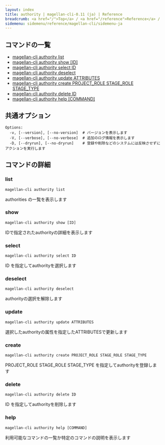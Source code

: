 ```yaml
---
layout: index
title: authority | magellan-cli-0.11 (ja) | Reference
breadcrumb: <a href="/">Top</a> / <a href="/reference">Reference</a> / <a href="/reference/magellan-cli/ja">magellan-cli-0.11</a> / authority ja <a href="/reference/en/resources/authority.html">en</a>
sidemenu: sidemenu/reference/magellan-cli/sidemenu-ja
---
```


## コマンドの一覧

- [magellan-cli authority list](#list)
- [magellan-cli authority show [ID]](#show)
- [magellan-cli authority select ID](#select)
- [magellan-cli authority deselect](#deselect)
- [magellan-cli authority update ATTRIBUTES](#update)
- [magellan-cli authority create PROJECT_ROLE STAGE_ROLE STAGE_TYPE](#create)
- [magellan-cli authority delete ID](#delete)
- [magellan-cli authority help [COMMAND]](#help)

## 共通オプション

```text
Options:
  -v, [--version], [--no-version]  # バージョンを表示します
  -V, [--verbose], [--no-verbose]  # 追加のログ情報を表示します
  -D, [--dryrun], [--no-dryrun]    # 登録や削除などのシステムには反映させずにアクションを実行します

```


## コマンドの詳細
### <a name="list"></a>list

```text
magellan-cli authority list
```

authorities の一覧を表示します

### <a name="show"></a>show

```text
magellan-cli authority show [ID]
```

IDで指定されたauthorityの詳細を表示します

### <a name="select"></a>select

```text
magellan-cli authority select ID
```

ID を指定してauthorityを選択します

### <a name="deselect"></a>deselect

```text
magellan-cli authority deselect
```

authorityの選択を解除します

### <a name="update"></a>update

```text
magellan-cli authority update ATTRIBUTES
```

選択したauthorityの属性を指定したATTRIBUTESで更新します

### <a name="create"></a>create

```text
magellan-cli authority create PROJECT_ROLE STAGE_ROLE STAGE_TYPE
```

PROJECT_ROLE STAGE_ROLE STAGE_TYPE を指定してauthorityを登録します

### <a name="delete"></a>delete

```text
magellan-cli authority delete ID
```

ID を指定してauthorityを削除します

### <a name="help"></a>help

```text
magellan-cli authority help [COMMAND]
```

利用可能なコマンドの一覧か特定のコマンドの説明を表示します

